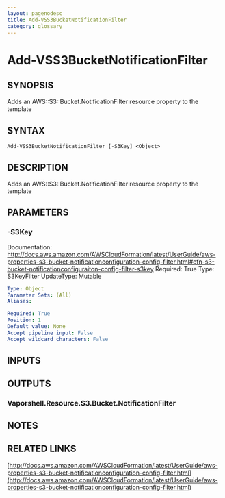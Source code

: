 ```yaml
---
layout: pagenodesc
title: Add-VSS3BucketNotificationFilter
category: glossary
---
```


# Add-VSS3BucketNotificationFilter

## SYNOPSIS
Adds an AWS::S3::Bucket.NotificationFilter resource property to the template

## SYNTAX

```
Add-VSS3BucketNotificationFilter [-S3Key] <Object>
```

## DESCRIPTION
Adds an AWS::S3::Bucket.NotificationFilter resource property to the template

## PARAMETERS

### -S3Key
Documentation: http://docs.aws.amazon.com/AWSCloudFormation/latest/UserGuide/aws-properties-s3-bucket-notificationconfiguration-config-filter.html#cfn-s3-bucket-notificationconfiguraiton-config-filter-s3key
Required: True
Type: S3KeyFilter
UpdateType: Mutable

```yaml
Type: Object
Parameter Sets: (All)
Aliases: 

Required: True
Position: 1
Default value: None
Accept pipeline input: False
Accept wildcard characters: False
```

## INPUTS

## OUTPUTS

### Vaporshell.Resource.S3.Bucket.NotificationFilter

## NOTES

## RELATED LINKS

[http://docs.aws.amazon.com/AWSCloudFormation/latest/UserGuide/aws-properties-s3-bucket-notificationconfiguration-config-filter.html](http://docs.aws.amazon.com/AWSCloudFormation/latest/UserGuide/aws-properties-s3-bucket-notificationconfiguration-config-filter.html)


